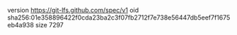 version https://git-lfs.github.com/spec/v1
oid sha256:01e358896422f0cda23ba2c3f07fb2712f7e738e56447db5eef7f1675eb4a938
size 7297

